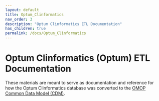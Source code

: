 ```yaml
---
layout: default
title: Optum_Clinformatics
nav_order: 3
description: "Optum Clinformatics ETL Documentation"
has_children: true
permalink: /docs/Optum_Clinformatics
---
```


# Optum Clinformatics (Optum) ETL Documentation

These materials are meant to serve as documentation and reference for how the Optum Clinformatics database was converted to the [OMOP Common Data Model (CDM)](https://ohdsi.github.io/CommonDataModel/).